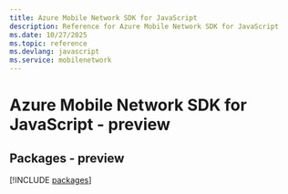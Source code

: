 ```yaml
---
title: Azure Mobile Network SDK for JavaScript
description: Reference for Azure Mobile Network SDK for JavaScript
ms.date: 10/27/2025
ms.topic: reference
ms.devlang: javascript
ms.service: mobilenetwork
---
```

# Azure Mobile Network SDK for JavaScript - preview
## Packages - preview
[!INCLUDE [packages](mobile-network-index.md)]